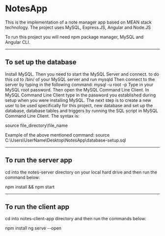 # NotesApp
This is the implementation of a note manager app based on MEAN stack technology.
The project uses MySQL, Express.JS, Angular and Node.JS

To run this project you will need npm package manager, MySQL and Angular CLI.

---------------------------------------------------------------------------------------------------------------
 To set up the database 
---------------------------------------------------------------------------------------------------------------
Install MySQL.
Then you need to start the MySQL Server and connect. to do this cd to /bin/ of your MySQL server and run mysqld
Then connect to the server by typing in the following command:
mysql -u root -p
Type in your MySQL root password.
Then open the MySQL Command Line Client. 
In MySQL Command Line Client type in the password you established during setup when you were installing MySQL.
The next step is to create a new user to be used specifically for this project, new database and set up the database, database tables and triggers 
by running the SQL script in MySQL Command Line Client. The syntax is:

source file_directory\file_name

Example of the above mentioned command: 
source C:\Users\UserName\Desktop\NotesApp\database-setup.sql

---------------------------------------------------------------------------------------------------------------
 To run the server app 
---------------------------------------------------------------------------------------------------------------
cd into the notes-server directory on your local hard drive and then run the command below:

npm install && npm start

---------------------------------------------------------------------------------------------------------------
 To run the client app 
---------------------------------------------------------------------------------------------------------------
cd into notes-client-app directory and then run the commands below:

npm install
ng serve --open
